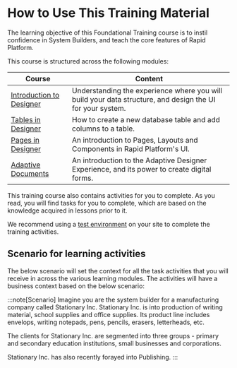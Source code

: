 # How to Use This Training Material

The learning objective of this Foundational Training course is to instil confidence in System Builders, and teach the core features of Rapid Platform.

This course is structured across the following modules:

| Course | Content |
| --- | --- |
| [Introduction to Designer](</training/System%20Build%20Foundational/Introduction%20to%20Designer/>) | Understanding the experience where you will build your data structure, and design the UI for your system. |
| [Tables in Designer](</training/System%20Build%20Foundational/Tables%20in%20Designer/Introduction%20and%20Creation%20of%20Tables>) | How to create a new database table and add columns to a table. |
| [Pages in Designer](</training/System%20Build%20Foundational/Pages%20in%20Designer/Introduction%20to%20Pages/>) | An introduction to Pages, Layouts and Components in Rapid Platform's UI. |
| [Adaptive Documents](</training/System%20Build%20Foundational/Adaptive Document/Introduction%20to%20Adaptive%20Documents>) | An introduction to the Adaptive Designer Experience, and its power to create digital forms. |

This training course also contains activities for you to complete. As you read, you will find tasks for you to complete, which are based on the knowledge acquired in lessons prior to it.

We recommend using a [test environment](</docs/Rapid/Getting%20Started/accessing-your-site/accessing-your-site>) on your site to complete the training activities.

## Scenario for learning activities

The below scenario will set the context for all the task activities that you will receive in across the various learning modules. The activities will have a business context based on the below scenario:

:::note[Scenario]
Imagine you are the system builder for a manufacturing company called Stationary Inc. Stationary Inc. is into production of writing material, school supplies and office supplies. Its product line includes envelops, writing notepads, pens, pencils, erasers, letterheads, etc. 

The clients for Stationary Inc. are segmented into three groups - primary and secondary education institutions, small businesses and corporations.

Stationary Inc. has also recently forayed into Publishing.
:::